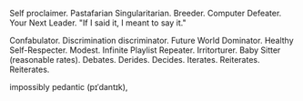 <!-- 
.. title: About MJ
.. slug: about
.. date: 2014-07-21 15:05:20 UTC+02:00
.. tags: about
.. link: 
.. description: 
-->

Self proclaimer. Pastafarian Singularitarian. Breeder. Computer Defeater.
Your Next Leader.
"If I said it, I meant to say it."

Confabulator. Discrimination discriminator. Future World Dominator.
Healthy Self-Respecter. Modest. Infinite Playlist Repeater. Irritorturer.
Baby Sitter (reasonable rates). Debates. Derides. Decides. Iterates.
Reiterates. Reiterates.

impossibly pedantic (pɪˈdantɪk), 

